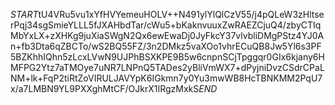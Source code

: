 $START$tU4VRu5vu1xYfHVYemeuHOLV++N491ylYlQlCzV55/j4pQLeW3zHltserPqj34sgSmieYLLL5fJXAHbdTar/cWu5+bKaknvuuxZwRAEZCjuQ4/zbyCTIqMbYxLX+zXHKg9juXiaSWgN2Qx6ewEwaDj0JyFkcY37vlvbliDMgPStz4YJ0An+fb3Dta6qZBCTo/wS2BQ55FZ/3n2DMkz5vaXOo1vhrECuQB8Jw5Yl6s3PF5BZKhhIQhn5zLcxLVwN9UJPhBSXKPE9B5w6cnpnSCjTpggqr0GIx6kjany6HMFPG2Ytz7aTMOye7uNR7LNPnQ5TADes2yBliVmWX7+dPyjniDvzCSdrCPaLNM+lk+FqP2tiRtZoVIRULJAVYpK6IGkmn7y0Yu3mwWB8HcTBNKMM2PqU7x/a7LMBN9YL9PXXghMtCF/OJkrX1IRgzMxkS$END$